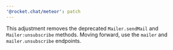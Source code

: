```yaml
---
'@rocket.chat/meteor': patch
---
```


This adjustment removes the deprecated `Mailer.sendMail` and `Mailer:unsubscribe` methods. Moving forward, use the `mailer` and `mailer.unsubscribe` endpoints.
